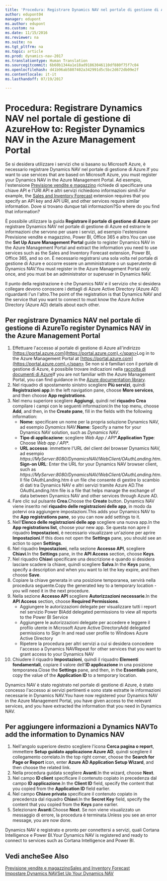```yaml
---
title: 'Procedura: Registrare Dynamics NAV nel portale di gestione di Azure'
author: edupont04
manager: edupont
ms.author: edupont
ms.custom: na
ms.date: 11/15/2016
ms.reviewer: na
ms.suite: na
ms.tgt_pltfrm: na
ms.topic: article
ms.prod: dynamics-nav-2017
ms.translationtype: Human Translation
ms.sourcegitcommit: 6b60b1344a1e18ad91863046110df880f75f7c04
ms.openlocfilehash: d41b96ab5807402a342991d5c5bc2d672db09e2f
ms.contentlocale: it-it
ms.lasthandoff: 07/19/2017

---
```

# <a name="how-to-register-dynamics-nav-in-the-azure-management-portal"></a><span data-ttu-id="8713c-102">Procedura: Registrare Dynamics NAV nel portale di gestione di Azure</span><span class="sxs-lookup"><span data-stu-id="8713c-102">How to: Register Dynamics NAV in the Azure Management Portal</span></span>
<span data-ttu-id="8713c-103">Se si desidera utilizzare i servizi che si basano su Microsoft Azure, è necessario registrare Dynamics NAV nel portale di gestione di Azure.</span><span class="sxs-lookup"><span data-stu-id="8713c-103">If you want to use services that are based on Microsoft Azure, you must register your Dynamics NAV in the Azure Management Portal.</span></span> <span data-ttu-id="8713c-104">Ad esempio, l'estensione [Previsione vendite e magazzino](ui-extensions-sales-forecast.md) richiede di specificare una chiave API e l'URI API e altri servizi richiedono informazioni simili.</span><span class="sxs-lookup"><span data-stu-id="8713c-104">For example, the [Sales and Inventory Forecast](ui-extensions-sales-forecast.md) extension requires that you specify an API key and API URI, and other services require similar information.</span></span> <span data-ttu-id="8713c-105">Dove si trovano dunque tali informazioni?</span><span class="sxs-lookup"><span data-stu-id="8713c-105">So where do you find that information?</span></span>

<span data-ttu-id="8713c-106">È possibile utilizzare la guida **Registrare il portale di gestione di Azure** per registrare Dynamics NAV nel portale di gestione di Azure ed estrarre le informazioni che servono per usare i servizi, ad esempio l'estensione Previsione vendite e magazzino, Power BI, Office 365 e altro.</span><span class="sxs-lookup"><span data-stu-id="8713c-106">You can use the **Set Up Azure Management Portal** guide to register Dynamics NAV in the Azure Management Portal and extract the information you need to use services such as the Sales and Inventory Forecast extension, Power BI, Office 365, and so on.</span></span> <span data-ttu-id="8713c-107">È necessario registrarsi una sola volta nel portale di gestione di Azure e occorre essere un amministratore o un superutente di Dynamics NAV.</span><span class="sxs-lookup"><span data-stu-id="8713c-107">You must register in the Azure Management Portal only once, and you must be an administrator or superuser in Dynamics NAV.</span></span>

<span data-ttu-id="8713c-108">Il punto della registrazione è che Dynamics NAV e il servizio che si desidera collegare devono conoscere i dettagli di Azure Active Directory (Azure AD) riguardanti l'un l'altro.</span><span class="sxs-lookup"><span data-stu-id="8713c-108">The point of the registration is that Dynamics NAV and the service that you want to connect to must know the Azure Active Directory (Azure AD) details about each other.</span></span>

## <a name="to-register-dynamics-nav-in-the-azure-management-portal"></a><span data-ttu-id="8713c-109">Per registrare Dynamics NAV nel portale di gestione di Azure</span><span class="sxs-lookup"><span data-stu-id="8713c-109">To register Dynamics NAV in the Azure Management Portal</span></span>
1. <span data-ttu-id="8713c-110">Effettuare l'accesso al portale di gestione di Azure all'indirizzo [https://portal.azure.com](https://portal.azure.com).</span><span class="sxs-lookup"><span data-stu-id="8713c-110">Log in to the Azure Management Portal at [https://portal.azure.com](https://portal.azure.com).</span></span>
    <span data-ttu-id="8713c-111">Se non si è familiari con il portale di gestione di Azure, è possibile trovare indicazioni nella [raccolta di documenti di Azure](https://azure.microsoft.com/en-us/documentation/articles)</span><span class="sxs-lookup"><span data-stu-id="8713c-111">If you are not familiar with the Azure Management Portal, you can find guidance in the [Azure documentation library](https://azure.microsoft.com/en-us/documentation/articles).</span></span>
2. <span data-ttu-id="8713c-112">Nel riquadro di spostamento sinistro scegliere **Più servizi**, quindi **Registrazioni app**.</span><span class="sxs-lookup"><span data-stu-id="8713c-112">In the left navigation pane, choose **More services**, and then choose **App registrations**.</span></span>
3. <span data-ttu-id="8713c-113">Nel menu superiore scegliere **Aggiungi**, quindi nel **riquadro Crea** compilare i campi con le seguenti informazioni:</span><span class="sxs-lookup"><span data-stu-id="8713c-113">In the top menu, choose **Add**, and then, in the **Create pane**, fill in the fields with the following information:</span></span>
    - <span data-ttu-id="8713c-114">**Nome**: specificare un nome per la propria soluzione Dynamics NAV, ad esempio *Dynamics NAV*.</span><span class="sxs-lookup"><span data-stu-id="8713c-114">**Name**: Specify a name for your Dynamics NAV solution, such as *Dynamics NAV*.</span></span>
    - <span data-ttu-id="8713c-115">**Tipo di applicazione**: scegliere **Web App* / API**.</span><span class="sxs-lookup"><span data-stu-id="8713c-115">**Application Type**: Choose **Web app* / API**.</span></span>
    - <span data-ttu-id="8713c-116">**URL accesso**: immettere l'URL del client del browser Dynamics NAV, ad esempio *https://MyServer:8080/DynamicsNAV/WebClient/OAuthLanding.htm*.</span><span class="sxs-lookup"><span data-stu-id="8713c-116">**Sign-on URL**: Enter the URL for your Dynamics NAV browser client, such as *https://MyServer:8080/DynamicsNAV/WebClient/OAuthLanding.htm*.</span></span>
        <span data-ttu-id="8713c-117">Il file OAuthLanding.htm è un file che consente di gestire lo scambio di dati tra Dynamics NAV e altri servizi tramite Azure AD.</span><span class="sxs-lookup"><span data-stu-id="8713c-117">The OAuthLanding.htm file is a file that helps manage the exchange of data between Dynamics NAV and other services through Azure AD.</span></span>
4. <span data-ttu-id="8713c-118">Fare clic sul pulsante **Crea**.</span><span class="sxs-lookup"><span data-stu-id="8713c-118">Choose the **Create** button.</span></span>
    <span data-ttu-id="8713c-119">Dynamics NAV viene inserito nel **riquadro delle registrazioni delle app**, in modo da potervi ora aggiungere impostazioni.</span><span class="sxs-lookup"><span data-stu-id="8713c-119">This adds your Dynamics NAV to the **App registrations pane**, so you can now add settings to it.</span></span>
5. <span data-ttu-id="8713c-120">Nell'**Elenco delle registrazioni delle app** scegliere una nuova app.</span><span class="sxs-lookup"><span data-stu-id="8713c-120">In the **App registrations list**, choose your new app.</span></span> <span data-ttu-id="8713c-121">Se questa non apre il riquadro **Impostazioni**, è necessario visualizzare un'azione per aprire **Impostazioni**.</span><span class="sxs-lookup"><span data-stu-id="8713c-121">If this does not open the **Settings** pane, you should see an action to open **Settings**.</span></span>
6. <span data-ttu-id="8713c-122">Nel riquadro **Impostazioni**, nella sezione **Accesso API**, scegliere **Chiavi**.</span><span class="sxs-lookup"><span data-stu-id="8713c-122">In the **Settings** pane, in the **API Access** section, choose **Keys**.</span></span>
7. <span data-ttu-id="8713c-123">Nel riquadro **Chiavi** specificare una descrizione e quando si desidera lasciare scadere la chiave, quindi scegliere **Salva**.</span><span class="sxs-lookup"><span data-stu-id="8713c-123">In the **Keys** pane, specify a description and when you want to let the key expire, and then choose **Save**.</span></span>
8. <span data-ttu-id="8713c-124">Copiare la chiave generata in una posizione temporanea, servirà nella procedura seguente.</span><span class="sxs-lookup"><span data-stu-id="8713c-124">Copy the generated key to a temporary location - you will need it in the next procedure.</span></span>
9. <span data-ttu-id="8713c-125">Nella sezione **Accesso API** scegliere **Autorizzazioni necessarie**.</span><span class="sxs-lookup"><span data-stu-id="8713c-125">In the **API Access** section, choose **Required Permissions**.</span></span>
    - <span data-ttu-id="8713c-126">Aggiungere le autorizzazioni delegate per visualizzare tutti i report nel servizio Power BI</span><span class="sxs-lookup"><span data-stu-id="8713c-126">Add delegated permissions to view all reports to the Power BI Service</span></span>
    - <span data-ttu-id="8713c-127">Aggiungere le autorizzazioni delegate per accedere e leggere il profilo utente in Microsoft Azure Active Directory</span><span class="sxs-lookup"><span data-stu-id="8713c-127">Add delegated permissions to Sign In and read user profile to Windows Azure Active Directory</span></span>
    - <span data-ttu-id="8713c-128">Ripetere la procedura per altri servizi a cui si desidera concedere l'accesso a Dynamics NAV</span><span class="sxs-lookup"><span data-stu-id="8713c-128">Repeat for other services that you want to grant access to your Dynamics NAV</span></span>
10. <span data-ttu-id="8713c-129">Chiudere il riquadro **Impostazioni**, quindi il riquadro **Elementi fondamentali**, copiare il valore dell'**ID applicazione** in una posizione temporanea.</span><span class="sxs-lookup"><span data-stu-id="8713c-129">Close the **Settings** pane, and then, in the **Essentials** pane, copy the value of the **Application ID** to a temporary location.</span></span>

<span data-ttu-id="8713c-130">Dynamics NAV è stato registrato nel portale di gestione di Azure, è stato concesso l'accesso ai servizi pertinenti e sono state estratte le informazioni necessarie in Dynamics NAV.</span><span class="sxs-lookup"><span data-stu-id="8713c-130">You have now registered your Dynamics NAV in the Azure Management Portal, you have given access to the relevant services, and you have extracted the information that you need in Dynamics NAV.</span></span>  

## <a name="to-add-the-information-to-dynamics-nav"></a><span data-ttu-id="8713c-131">Per aggiungere informazioni a Dynamics NAV</span><span class="sxs-lookup"><span data-stu-id="8713c-131">To add the information to Dynamics NAV</span></span>
1. <span data-ttu-id="8713c-132">Nell'angolo superiore destro scegliere l'icona **Cerca pagina o report**, immettere **Setup guidato applicazione Azure AD**, quindi scegliere il collegamento correlato.</span><span class="sxs-lookup"><span data-stu-id="8713c-132">In the top right corner, choose the **Search for Page or Report** icon, enter **Azure AD Application Setup Wizard**, and then choose the related link.</span></span>
2. <span data-ttu-id="8713c-133">Nella procedura guidata scegliere **Avanti**.</span><span class="sxs-lookup"><span data-stu-id="8713c-133">In the wizard, choose **Next**.</span></span>
3. <span data-ttu-id="8713c-134">Nel campo **ID client** specificare il contenuto copiato in precedenza dal campo **ID applicazione**.</span><span class="sxs-lookup"><span data-stu-id="8713c-134">In the **Client ID** field, specify the content that you copied from the **Application ID** field earlier.</span></span>
4. <span data-ttu-id="8713c-135">Nel campo **Chiave privata** specificare il contenuto copiato in precedenza dal riquadro **Chiavi**.</span><span class="sxs-lookup"><span data-stu-id="8713c-135">In the **Secret Key** field, specify the content that you copied from the **Keys** pane earlier.</span></span>
5. <span data-ttu-id="8713c-136">Selezionare **Avanti**.</span><span class="sxs-lookup"><span data-stu-id="8713c-136">Choose **Next**.</span></span> <span data-ttu-id="8713c-137">Se non viene visualizzato un messaggio di errore, la procedura è terminata.</span><span class="sxs-lookup"><span data-stu-id="8713c-137">Unless you see an error message, you are now done.</span></span>

<span data-ttu-id="8713c-138">Dynamics NAV è registrato e pronto per connettersi a servizi, quali Cortana Intelligence e Power BI.</span><span class="sxs-lookup"><span data-stu-id="8713c-138">Your Dynamics NAV is registered and ready to connect to services such as Cortana Intelligence and Power BI.</span></span>

## <a name="see-also"></a><span data-ttu-id="8713c-139">Vedi anche</span><span class="sxs-lookup"><span data-stu-id="8713c-139">See Also</span></span>
[<span data-ttu-id="8713c-140">Previsione vendite e magazzino</span><span class="sxs-lookup"><span data-stu-id="8713c-140">Sales and Inventory Forecast</span></span>](ui-extensions-sales-forecast.md)  
[<span data-ttu-id="8713c-141">Impostare Dynamics NAV</span><span class="sxs-lookup"><span data-stu-id="8713c-141">Set Up Your Dynamics NAV</span></span>](setup.md)  

